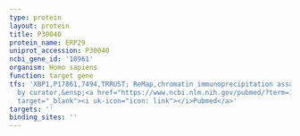 ```yaml
---
type: protein
layout: protein
title: P30040
protein_name: ERP29
uniprot_accession: P30040
ncbi_gene_id: '10961'
organism: Homo sapiens
function: target gene
tfs: 'XBP1,P17861,7494,TRRUST; ReMap,chromatin immunoprecipitation assay; inferred
  by curator,&ensp;<a href="https://www.ncbi.nlm.nih.gov/pubmed/?term=19265690%5Buid%5D"
  target="_blank"><i uk-icon="icon: link"></i>Pubmed</a>'
targets: ''
binding_sites: ''
---
```

